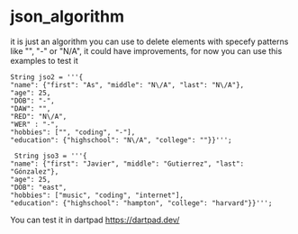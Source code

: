 # json_algorithm


it is just an algorithm you can use to delete elements with specefy patterns like
"", "-" or "N/A", it could have improvements, for now you can use this examples to test it

    String jso2 = '''{
    "name": {"first": "As", "middle": "N\/A", "last": "N\/A"},
    "age": 25,
    "DOB": "-",
    "DAW": "",
    "RED": "N\/A",
    "WER" : "-",
    "hobbies": ["", "coding", "-"],
    "education": {"highschool": "N\/A", "college": ""}}''';

     String jso3 = '''{
    "name": {"first": "Javier", "middle": "Gutierrez", "last": "Gónzalez"},
    "age": 25,
    "DOB": "east",
    "hobbies": ["music", "coding", "internet"],
    "education": {"highschool": "hampton", "college": "harvard"}}''';


  You can test it in dartpad https://dartpad.dev/
